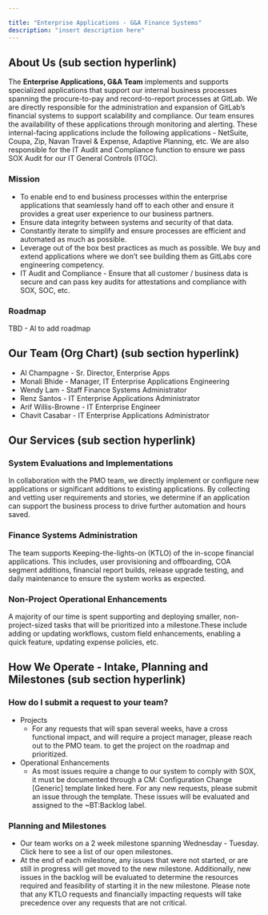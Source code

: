 ```yaml
---

title: "Enterprise Applications - G&A Finance Systems"
description: "insert description here"
---
```


## About Us (sub section hyperlink)

The **Enterprise Applications, G&A Team** implements and supports specialized applications that support our internal business processes spanning the procure-to-pay and record-to-report processes at GitLab. We are directly responsible for the administration and expansion of GitLab’s financial systems to support scalability and compliance. 
Our team ensures the availability of these applications through monitoring and alerting. These internal-facing applications include the following applications - NetSuite, Coupa, Zip, Navan Travel & Expense, Adaptive Planning, etc. We are also responsible for the IT Audit and Compliance function to ensure we pass SOX Audit for our IT General Controls (ITGC).

### Mission

  * To enable end to end business processes within the enterprise applications that seamlessly hand off to each other and ensure it provides a great user experience to our business partners.
  * Ensure data integrity between systems and security of that data.
  * Constantly iterate to simplify and ensure processes are efficient and automated as much as possible.
  * Leverage out of the box best practices as much as possible. We buy and extend applications where we don’t see building them as GitLabs core engineering competency.
  * IT Audit and Compliance - Ensure that all customer / business data is secure and can pass key audits for attestations and compliance with SOX, SOC, etc.

### Roadmap
TBD - Al  to add roadmap

## Our Team (Org Chart) (sub section hyperlink)

  * Al Champagne - Sr. Director, Enterprise Apps
  * Monali Bhide - Manager, IT Enterprise Applications Engineering
  * Wendy Lam - Staff Finance Systems Administrator
  * Renz Santos - IT Enterprise Applications Administrator
  * Arif Willis-Browne - IT Enterprise Engineer
  * Chavit Casabar - IT Enterprise Applications Administrator

## Our Services (sub section hyperlink)

### System Evaluations and Implementations
In collaboration with the PMO team, we directly implement or configure new applications or significant additions to existing applications. By collecting and vetting user requirements and stories, we determine if an application can support the business process to drive further automation and hours saved.

### Finance Systems Administration
The team supports Keeping-the-lights-on (KTLO) of the in-scope financial applications. This includes, user provisioning and offboarding, COA segment additions, financial report builds, release upgrade testing, and daily maintenance to ensure the system works as expected. 

### Non-Project Operational Enhancements
A majority of our time is spent supporting and deploying smaller, non-project-sized tasks that will be prioritized into a milestone.These include adding or updating workflows, custom field enhancements, enabling a quick feature, updating expense policies, etc. 

## How We Operate - Intake, Planning and Milestones (sub section hyperlink)

### How do I submit a request to your team?
  * Projects
    * For any requests that will span several weeks, have a cross functional impact, and will require a project manager, please reach out to the PMO team. to get the project on the roadmap and prioritized.
  * Operational Enhancements 
    * As most issues require a change to our system to comply with SOX, it must be documented through a CM: Configuration Change [Generic] template linked here. For any new requests, please submit an issue through the template. These issues will be evaluated and assigned to the ~BT:Backlog label.

### Planning and Milestones
  * Our team works on a 2 week milestone spanning Wednesday - Tuesday. Click here to see a list of our open milestones.
  * At the end of each milestone, any issues that were not started, or are still in progress will get moved to the new milestone. Additionally, new issues in the backlog will be evaluated to determine the resources required and feasibility of starting it in the new milestone. Please note that any KTLO requests and financially impacting requests will take precedence over any requests that are not critical.
